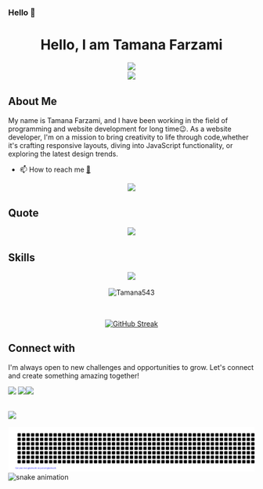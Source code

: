 ### Hello  👋
<h1 align="center">Hello, I am Tamana Farzami</h1>

 <div align="center">
<a href="https://github.com/Tamana543" ><img src="https://readme-typing-svg.demolab.com?font=Bitter&weight=500&size=25&duration=4999&pause=1000&color=F0E7FF&center=true&multiline=true&random=true&width=1000&lines=Is+there+any+project+in+your+mind+,+find+me+here+:)" /></a>
  </div>
  
<div align="center">
<a href="https://github.com/Tamana543" ><img src="https://readme-typing-svg.demolab.com?font=Bitter&weight=500&size=25&duration=4999&pause=1000&color=F0E7FF&center=true&multiline=true&random=true&width=900&lines=Happy+To+See+You+Again+😄" /></a>
</div>

 
  
## About Me
My name is Tamana Farzami, and I have been working in the field of programming and website development for long time😉.
As a  website developer, I'm on a mission to bring creativity to life through code,whether it's crafting responsive layouts, diving into JavaScript functionality, or exploring the latest design trends.


- 📫 How to reach me [📨](mailto:tamanafarzami33@gmail.com)



<div align="center">
<a href="https://quira.sh?utm_source=widgets&utm_campaign=Tamana543" ><img src="https://stats.quira.sh/Tamana543/github?theme=dark" /></a>
  </div>

  ## Quote

<div align="center">
<a href="https://readme-daily-quotes.vercel.app/api" ><img src="https://readme-daily-quotes.vercel.app/api?theme=dark&font=courier_new&border_color=EDEADE&border_radius=20&author=Tamana+Farzami&quote=Happiness+emanates+from+the+mind+and+sits+in+the+heart...+^_~" /></a>
  </div>




## Skills
<p align="center">
  <a href="https://skillicons.dev">
    <img src="https://skillicons.dev/icons?i=html,css,sass,tailwind,javascript,git,github,bootstrap" />
  </a>
</p>

<div align="center">
 <img src="https://github-readme-stats.vercel.app/api/top-langs?username=Tamana543&show_icons=true&theme=dark&locale=en&layout=compact" alt="Tamana543" />
</div>
 
<br>

##
<div align="center">

<a href="https://git.io/streak-stats"><img src="https://streak-stats.demolab.com?user=Tamana543&theme=dark&border_radius=5.2&card_width=500&hide_current_streak=true" alt="GitHub Streak" /></a>  
</div>



<div>
  

## Connect with 
I'm always open to new challenges and opportunities to grow. Let's connect and create something amazing together!

  <a href="mailto:tamanafarzami33@gmail.com"><img src="https://cdn.iconscout.com/icon/free/png-512/free-email-icon-download-in-svg-png-gif-file-formats--mail-heart-love-letter-usefull-objects-pack-business-icons-38075.png?f=webp&w=50"></a> <a href="https://af.linkedin.com/in/tamana-farzami-"><img src="https://cdn.iconscout.com/icon/free/png-512/free-linkedin-logo-icon-download-in-svg-png-gif-file-formats--social-media-pack-logos-icons-789838.png?f=webp&w=50"></a><a href="https://www.reddit.com/user/Tamana_Farzami/?utm_source=share&utm_medium=web3x&utm_name=web3xcss&utm_term=1&utm_content=share_button"><img src="https://cdn.iconscout.com/icon/free/png-512/free-reddit-logo-icon-download-in-svg-png-gif-file-formats--brand-company-brands-pack-logos-icons-2284905.png?f=webp&w=50"></a>


</div>
<br>

<div>
  <a href="https://visitcount.itsvg.in">
  <img src="https://visitcount.itsvg.in/api?id=Tamana543&label=Profile%20Views&color=11&icon=4&pretty=true" />
</a>


</div>


![gitartwork](gitartwork.svg)
![snake animation](https://github.com/eagrundy/eagrundy/blob/output/github-contribution-grid-snake.svg)
